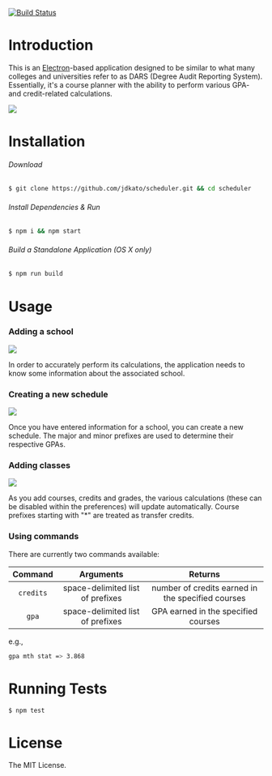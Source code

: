 [![Build Status](https://travis-ci.org/jdkato/scheduler.svg?branch=master)](https://travis-ci.org/jdkato/scheduler)

# Introduction

This is an [Electron](http://electron.atom.io/)-based application designed to be similar to what many colleges and universities refer to as DARS (Degree Audit Reporting System). Essentially, it's a course planner with the ability to perform various GPA- and credit-related calculations.

![](https://raw.githubusercontent.com/jdkato/scheduler/master/screenshots/main-screen.png)

# Installation

###### Download

```bash
$ git clone https://github.com/jdkato/scheduler.git && cd scheduler
```

###### Install Dependencies & Run

```bash
$ npm i && npm start
```

###### Build a Standalone Application (OS X only)

```bash
$ npm run build
```

# Usage

### Adding a school

![](https://raw.githubusercontent.com/jdkato/scheduler/master/screenshots/schools.png)

In order to accurately perform its calculations, the application needs to know some information about the associated school.

### Creating a new schedule

![](https://raw.githubusercontent.com/jdkato/scheduler/master/screenshots/new-schedule.png)

Once you have entered information for a school, you can create a new schedule. The major and minor prefixes are used to determine their respective GPAs.

### Adding classes

![](https://raw.githubusercontent.com/jdkato/scheduler/master/screenshots/schedule.png)

As you add courses, credits and grades, the various calculations (these can be disabled within the preferences) will update automatically. Course prefixes starting with "*" are treated as transfer credits.

### Using commands

There are currently two commands available:

|  Command  |             Arguments            |                      Returns                      |
|:---------:|:--------------------------------:|:-------------------------------------------------:|
| `credits` | space-delimited list of prefixes | number of credits earned in the specified courses |
|   `gpa`   | space-delimited list of prefixes |        GPA earned in the specified courses        |

e.g.,

```bash
gpa mth stat => 3.868
```

# Running Tests

```bash
$ npm test
```

# License

The MIT License.
